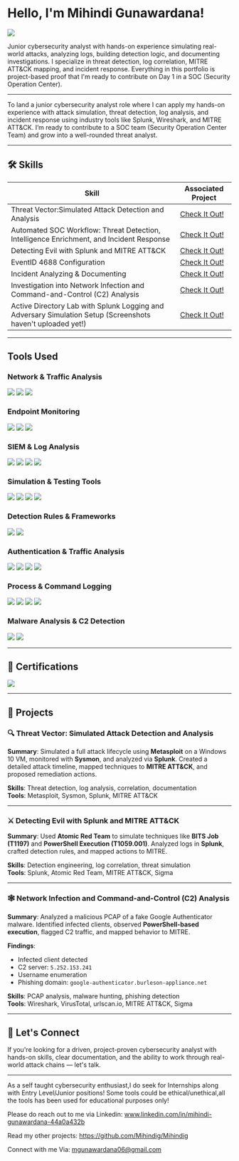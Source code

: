 # Hello, I'm Mihindi Gunawardana!  

<a href="https://www.linkedin.com/in/mihindi-gunawardana-44a0a432b"><img src="https://img.shields.io/badge/-LinkedIn-0072b1?&style=for-the-badge&logo=linkedin&logoColor=white" /></a>

Junior cybersecurity analyst with hands-on experience simulating real-world attacks, analyzing logs, building detection logic, and documenting investigations. I specialize in threat detection, log correlation, MITRE ATT&CK mapping, and incident response. Everything in this portfolio is project-based proof that I'm ready to contribute on Day 1 in a SOC (Security Operation Center).

---

To land a junior cybersecurity analyst role where I can apply my hands-on experience with attack simulation, threat detection, log analysis, and incident response using industry tools like Splunk, Wireshark, and MITRE ATT&CK. I’m ready to contribute to a SOC team (Security Operation Center Team) and grow into a well-rounded threat analyst.

---

## 🛠️ Skills

| Skill                                                        | Associated Project                                                                 |
|--------------------------------------------------------------|-------------------------------------------------------------------------------------|
| Threat Vector:Simulated Attack Detection and Analysis        | <a href="https://github.com/Mihindig/Threat-Vector-Simulated-Attack-Detection-and-Analysis.git">Check It Out!</a> |
| Automated SOC Workflow: Threat Detection, Intelligence Enrichment, and Incident Response | <a href="https://github.com/Mihindig/Automated-SOC-Workflow-Threat-Detection-Intelligence-Enrichment-and-Incident-Response-.git">Check It Out!</a> |
| Detecting Evil with Splunk and MITRE ATT&CK                  | <a href="https://github.com/Mihindig/Detecting-Evil-with-Splunk-and-MITRE-ATT-CK.git">Check It Out!</a> |
| EventID 4688 Configuration                                   | <a href="https://github.com/Mihindig/eventid4688.git">Check It Out!</a>                          |
| Incident Analyzing & Documenting                             | <a href="https://github.com/Mihindig/The-Bybit-Heist.git">Check It Out!</a>                         |
| Investigation into Network Infection and Command-and-Control (C2) Analysis | <a href="https://github.com/Mihindig/Unmasking-Network-Threats-A-Forensic-Case-Study.git">Check It Out!</a> |
|Active Directory Lab with Splunk Logging and Adversary Simulation Setup (Screenshots haven't uploaded yet!) | <a href="https://github.com/Mihindig/Active-Directory-Lab-with-Splunk-Logging-and-Adversary-Simulation-Setup.git">Check It Out!</a> |

---

## Tools Used

### Network & Traffic Analysis  
<div>
    <img src="https://img.shields.io/badge/-Wireshark-1679A7?&style=for-the-badge&logo=Wireshark&logoColor=white" />
    <img src="https://img.shields.io/badge/-urlscan.io-5C5CFF?&style=for-the-badge&logoColor=white" />
    <img src="https://img.shields.io/badge/-VirusTotal-FF0000?&style=for-the-badge&logoColor=white" />
</div>

### Endpoint Monitoring  
<div>
    <img src="https://img.shields.io/badge/-Sysmon-4B275F?&style=for-the-badge&logoColor=white" />
    <img src="https://img.shields.io/badge/-PowerShell-2C6D5A?&style=for-the-badge&logo=PowerShell&logoColor=white" />
    <img src="https://img.shields.io/badge/-Windows_Defender-0078D4?&style=for-the-badge&logo=Windows&logoColor=white" />
</div>

### SIEM & Log Analysis  
<div>
    <img src="https://img.shields.io/badge/-Splunk-000000?&style=for-the-badge&logo=Splunk&logoColor=white" />
    <img src="https://img.shields.io/badge/-Wazuh-3796A3?&style=for-the-badge&logo=Cloudsmith&logoColor=white" />
    <img src="https://img.shields.io/badge/-TheHive-FF5733?&style=for-the-badge&logoColor=white" />
    <img src="https://img.shields.io/badge/-Shuffle-5C4F97?&style=for-the-badge&logoColor=white" />
</div>

### Simulation & Testing Tools  
<div>
    <img src="https://img.shields.io/badge/-Metasploit-ED1C24?&style=for-the-badge&logo=Metasploit&logoColor=white" />
    <img src="https://img.shields.io/badge/-Atomic_Red_Team-8A2BE2?&style=for-the-badge&logoColor=white" />
    <img src="https://img.shields.io/badge/-BITSAdmin-0066CC?&style=for-the-badge&logoColor=white" />
    <img src="https://img.shields.io/badge/-Kali_Linux-4C1A52?&style=for-the-badge&logo=Kali&logoColor=white" />
</div>

### Detection Rules & Frameworks  
<div>
    <img src="https://img.shields.io/badge/-MITRE_ATT&CK-003366?&style=for-the-badge&logo=MITRE&logoColor=white" />
    <img src="https://img.shields.io/badge/-Sigma_Rules-990000?&style=for-the-badge&logoColor=white" />
</div>

### Authentication & Traffic Analysis  
<div>
    <img src="https://img.shields.io/badge/-Kerberos-005F6A?&style=for-the-badge&logo=Windows&logoColor=white" />
    <img src="https://img.shields.io/badge/-NTLMSSP-4E9CBA?&style=for-the-badge&logoColor=white" />
    <img src="https://img.shields.io/badge/-DNS_Analysis-13B2A2?&style=for-the-badge&logo=DNS&logoColor=white" />
    <img src="https://img.shields.io/badge/-TLS_Handshake_Analysis-D9B746?&style=for-the-badge&logoColor=white" />
</div>

### Process & Command Logging  
<div>
    <img src="https://img.shields.io/badge/-Event_Viewer-9F3F39?&style=for-the-badge&logo=Windows&logoColor=white" />
    <img src="https://img.shields.io/badge/-Event_ID_4688-5F4C1E?&style=for-the-badge&logo=Windows&logoColor=white" />
    <img src="https://img.shields.io/badge/-Command_Line_Logging-6A5D5D?&style=for-the-badge&logo=Windows&logoColor=white" />
    <img src="https://img.shields.io/badge/-Windows_Command_Line-9A7B6A?&style=for-the-badge&logo=Windows&logoColor=white" />
</div>

### Malware Analysis & C2 Detection  
<div>
    <img src="https://img.shields.io/badge/-Netstat-9A7B6A?&style=for-the-badge&logoColor=white" />
    <img src="https://img.shields.io/badge/-Task_Manager-F1B82D?&style=for-the-badge&logo=Windows&logoColor=white" />
</div>

---

## 📜 Certifications

<div>
<img src="https://img.shields.io/badge/-Google_Cybersecurity_Professional_Certificate-34A853?&style=for-the-badge&logo=Google&logoColor=white" />
</div>

---

## 📂 Projects

### 🔍 Threat Vector: Simulated Attack Detection and Analysis
**Summary**: Simulated a full attack lifecycle using **Metasploit** on a Windows 10 VM, monitored with **Sysmon**, and analyzed via **Splunk**. Created a detailed attack timeline, mapped techniques to **MITRE ATT&CK**, and proposed remediation actions.

**Skills**: Threat detection, log analysis, correlation, documentation  
**Tools**: Metasploit, Sysmon, Splunk, MITRE ATT&CK

---

### ⚔️ Detecting Evil with Splunk and MITRE ATT&CK  
**Summary**: Used **Atomic Red Team** to simulate techniques like **BITS Job (T1197)** and **PowerShell Execution (T1059.001)**. Analyzed logs in **Splunk**, crafted detection rules, and mapped actions to MITRE.

**Skills**: Detection engineering, log correlation, threat simulation  
**Tools**: Splunk, Atomic Red Team, MITRE ATT&CK, Sigma

---

### 🕸️ Network Infection and Command-and-Control (C2) Analysis  
**Summary**: Analyzed a malicious PCAP of a fake Google Authenticator malware. Identified infected clients, observed **PowerShell-based execution**, flagged C2 traffic, and mapped behavior to MITRE.

**Findings**:  
- Infected client detected  
- C2 server: `5.252.153.241`  
- Username enumeration  
- Phishing domain: `google-authenticator.burleson-appliance.net`  

**Skills**: PCAP analysis, malware hunting, phishing detection  
**Tools**: Wireshark, VirusTotal, urlscan.io, MITRE ATT&CK, Sigma

---

## 💬 Let's Connect  
If you're looking for a driven, project-proven cybersecurity analyst with hands-on skills, clear documentation, and the ability to work through real-world attack chains — let's talk.

---

As a self taught cybersecurity enthusiast,I do seek for Internships along with Entry Level/Junior positions!
Some tools could be ethical/unethical,all the tools has been used for educational purposes only!

Please do reach out to me via Linkedin: www.linkedin.com/in/mihindi-gunawardana-44a0a432b

Read my other projects: https://github.com/Mihindig/Mihindig

Connect with me Via: mgunawardana06@gmail.com
